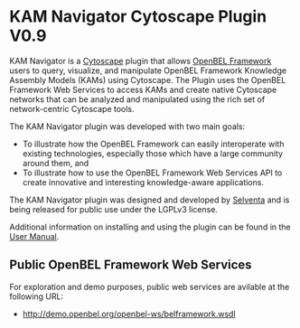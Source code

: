 KAM Navigator Cytoscape Plugin V0.9
===================================

KAM Navigator is a [Cytoscape](http://www.cytoscape.org/) plugin that allows [OpenBEL Framework](http://www.openbel.org/) users to query, visualize, and 
manipulate OpenBEL Framework Knowledge Assembly Models (KAMs) using Cytoscape. The Plugin uses the OpenBEL Framework Web Services 
to access KAMs and create native Cytoscape networks that can be analyzed and manipulated using the 
rich set of network-centric Cytoscape tools.

The KAM Navigator plugin was developed with two main goals:

-   To illustrate how the OpenBEL Framework can easily interoperate with existing technologies, especially those which have a large community around them, and
-   To illustrate how to use the OpenBEL Framework Web Services API to create innovative and interesting knowledge-aware applications.

The KAM Navigator plugin was designed and developed by [Selventa](http://www.selventa.com) and is being released 
for public use under the LGPLv3 license.

Additional information on installing and using the plugin can be found in the [User Manual](https://github.com/OpenBEL/Cytoscape-Plugins/wiki).

Public OpenBEL Framework Web Services
-------------------------------------

For exploration and demo purposes, public web services are avilable at the
following URL:
-    http://demo.openbel.org/openbel-ws/belframework.wsdl
